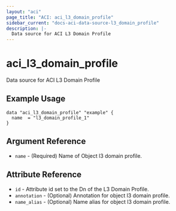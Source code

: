 ```yaml
---
layout: "aci"
page_title: "ACI: aci_l3_domain_profile"
sidebar_current: "docs-aci-data-source-l3_domain_profile"
description: |-
  Data source for ACI L3 Domain Profile
---
```


# aci_l3_domain_profile #
Data source for ACI L3 Domain Profile

## Example Usage ##

```hcl
data "aci_l3_domain_profile" "example" {
  name  = "l3_domain_profile_1"
}
```
## Argument Reference ##
* `name` - (Required) Name of Object l3 domain profile.



## Attribute Reference

* `id` - Attribute id set to the Dn of the L3 Domain Profile.
* `annotation` - (Optional) Annotation for object l3 domain profile.
* `name_alias` - (Optional) Name alias for object l3 domain profile.
